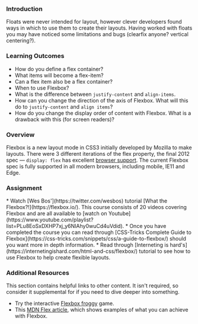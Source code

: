 ### Introduction

Floats were never intended for layout, however clever developers found ways in which to use them to create their layouts. Having worked with floats you may have noticed some limitations and bugs (clearfix anyone? vertical centering?).

### Learning Outcomes

* How do you define a flex container?
* What items will become a flex-item?
* Can a flex item also be a flex container?
* When to use Flexbox?
* What is the difference between `justify-content` and `align-items`.
* How can you change the direction of the axis of Flexbox. What will this do to `justify-content` and `align items`?
* How do you change the display order of content with Flexbox. What is a drawback with this (for screen readers)?

### Overview

Flexbox is a new layout mode in CSS3 initially developed by Mozilla to make layouts. There were 3 different iterations of the flex property, the final 2012 spec — `display: flex` has excellent [browser support](https://caniuse.com/#search=flex).  The current Flexbox spec is fully supported in all modern browsers, including mobile, IE11 and Edge.

### Assignment

<div class="lesson-content__panel" markdown="1">
* Watch [Wes Bos'](https://twitter.com/wesbos) tutorial [What the Flexbox?!](https://flexbox.io/). This course consists of 20 videos covering Flexbox and are all available to [watch on Youtube](https://www.youtube.com/playlist?list=PLu8EoSxDXHP7xj_y6NIAhy0wuCd4uVdid). 
* Once you have completed the course you can read through [CSS-Tricks Complete Guide to Flexbox](https://css-tricks.com/snippets/css/a-guide-to-flexbox/) should you want more in depth information. 
* Read through [Interneting is hard's](https://internetingishard.com/html-and-css/flexbox/) tutorial to see how to use Flexbox to help create flexible layouts.
</div>

### Additional Resources

This section contains helpful links to other content. It isn't required, so consider it supplemental for if you need to dive deeper into something.
* Try the interactive [Flexbox froggy](http://flexboxfroggy.com/) game.
* This [MDN Flex article](https://developer.mozilla.org/en-US/docs/Web/CSS/flex), which shows examples of what you can achieve with Flexbox.